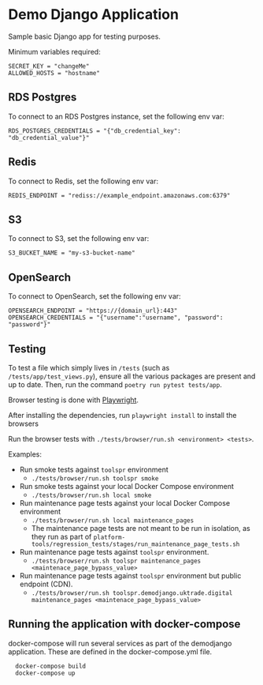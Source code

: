 # Demo Django Application

Sample basic Django app for testing purposes.

Minimum variables required:

```
SECRET_KEY = "changeMe"
ALLOWED_HOSTS = "hostname"
```

## RDS Postgres

To connect to an RDS Postgres instance, set the following env var:

```
RDS_POSTGRES_CREDENTIALS = "{"db_credential_key": "db_credential_value"}"
```

## Redis

To connect to Redis, set the following env var:

```
REDIS_ENDPOINT = "rediss://example_endpoint.amazonaws.com:6379"
```

## S3

To connect to S3, set the following env var:

```
S3_BUCKET_NAME = "my-s3-bucket-name"
```

## OpenSearch

To connect to OpenSearch, set the following env var:

```
OPENSEARCH_ENDPOINT = "https://{domain_url}:443"
OPENSEARCH_CREDENTIALS = "{"username":"username", "password": "password"}"
```

## Testing

To test a file which simply lives in `/tests` (such as `/tests/app/test_views.py`), ensure all the various packages are present and up to date.
Then, run the command `poetry run pytest tests/app`.

Browser testing is done with [Playwright](https://playwright.dev/).

After installing the dependencies, run `playwright install` to install the browsers

Run the browser tests with `./tests/browser/run.sh <environment> <tests>`.

Examples:

- Run smoke tests against `toolspr` environment
  - `./tests/browser/run.sh toolspr smoke`
- Run smoke tests against your local Docker Compose environment
  - `./tests/browser/run.sh local smoke`
- Run maintenance page tests against your local Docker Compose environment
  - `./tests/browser/run.sh local maintenance_pages`
  - The maintenance page tests are not meant to be run in isolation, as they run as part of `platform-tools/regression_tests/stages/run_maintenance_page_tests.sh`
- Run maintenance page tests against `toolspr` environment.
  - `./tests/browser/run.sh toolspr maintenance_pages <maintenace_page_bypass_value>`
- Run maintenance page tests against `toolspr` environment but public endpoint (CDN).
    - `./tests/browser/run.sh toolspr.demodjango.uktrade.digital maintenance_pages <maintenace_page_bypass_value>`


## Running the application with docker-compose

docker-compose will run several services as part of the demodjango application.
These are defined in the docker-compose.yml file.

```
  docker-compose build
  docker-compose up
```


